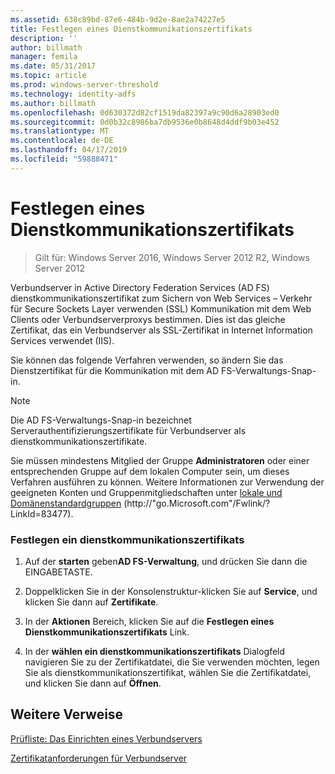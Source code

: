 ```yaml
---
ms.assetid: 638c89bd-87e6-484b-9d2e-8ae2a74227e5
title: Festlegen eines Dienstkommunikationszertifikats
description: ''
author: billmath
manager: femila
ms.date: 05/31/2017
ms.topic: article
ms.prod: windows-server-threshold
ms.technology: identity-adfs
ms.author: billmath
ms.openlocfilehash: 0d630372d82cf1519da82397a9c90d6a28903ed0
ms.sourcegitcommit: 0d0b32c8986ba7db9536e0b8648d4ddf9b03e452
ms.translationtype: MT
ms.contentlocale: de-DE
ms.lasthandoff: 04/17/2019
ms.locfileid: "59888471"
---
```

# <a name="set-a-service-communications-certificate"></a>Festlegen eines Dienstkommunikationszertifikats

>Gilt für: Windows Server 2016, Windows Server 2012 R2, Windows Server 2012

Verbundserver in Active Directory Federation Services \(AD FS\) dienstkommunikationszertifikat zum Sichern von Web Services – Verkehr für Secure Sockets Layer verwenden \(SSL\) Kommunikation mit dem Web Clients oder Verbundserverproxys bestimmen. Dies ist das gleiche Zertifikat, das ein Verbundserver als SSL-Zertifikat in Internet Information Services verwendet \(IIS\).  
  
Sie können das folgende Verfahren verwenden, so ändern Sie das Dienstzertifikat für die Kommunikation mit dem AD FS-Verwaltungs-Snap\-in.  
  
> [!NOTE]  
> Die AD FS-Verwaltungs-Snap\-in bezeichnet Serverauthentifizierungszertifikate für Verbundserver als dienstkommunikationszertifikate.  
  
Sie müssen mindestens Mitglied der Gruppe **Administratoren** oder einer entsprechenden Gruppe auf dem lokalen Computer sein, um dieses Verfahren ausführen zu können.  Weitere Informationen zur Verwendung der geeigneten Konten und Gruppenmitgliedschaften unter [lokale und Domänenstandardgruppen](https://go.microsoft.com/fwlink/?LinkId=83477) \(http:\/\/"go.Microsoft.com"\/Fwlink\/? LinkId\=83477\).   
  
### <a name="to-set-a-service-communications-certificate"></a>Festlegen ein dienstkommunikationszertifikats  
  
1.  Auf der **starten** geben**AD FS-Verwaltung**, und drücken Sie dann die EINGABETASTE.  
  
2.  Doppelklicken Sie in der Konsolenstruktur\-klicken Sie auf **Service**, und klicken Sie dann auf **Zertifikate**.  
  
3.  In der **Aktionen** Bereich, klicken Sie auf die **Festlegen eines Dienstkommunikationszertifikats** Link.  
  
4.  In der **wählen ein dienstkommunikationszertifikats** Dialogfeld navigieren Sie zu der Zertifikatdatei, die Sie verwenden möchten, legen Sie als dienstkommunikationszertifikat, wählen Sie die Zertifikatdatei, und klicken Sie dann auf **Öffnen**.  
  
## <a name="additional-references"></a>Weitere Verweise  
[Prüfliste: Das Einrichten eines Verbundservers](Checklist--Setting-Up-a-Federation-Server.md)  
  
[Zertifikatanforderungen für Verbundserver](https://technet.microsoft.com/library/dd807040.aspx)  
  

